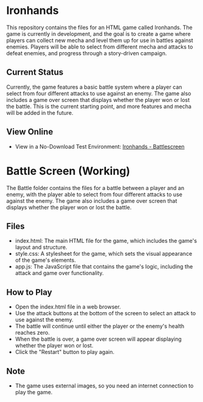 # Ironhands 

This repository contains the files for an HTML game called Ironhands. The game is currently in development, and the goal is to create a game where players can collect new mecha and level them up for use in battles against enemies. Players will be able to select from different mecha and attacks to defeat enemies, and progress through a story-driven campaign.

## Current Status
Currently, the game features a basic battle system where a player can select from four different attacks to use against an enemy. The game also includes a game over screen that displays whether the player won or lost the battle. This is the current starting point, and more features and mecha will be added in the future.

## View Online
* View in a No-Download Test Environment: [Ironhands - Battlescreen](https://hellfundigital.github.io/Ironhands/)

# Battle Screen (Working)

The Battle folder contains the files for a battle between a player and an enemy, with the player able to select from four different attacks to use against the enemy. The game also includes a game over screen that displays whether the player won or lost the battle.

## Files
* index.html: The main HTML file for the game, which includes the game's layout and structure.
* style.css: A stylesheet for the game, which sets the visual appearance of the game's elements.
* app.js: The JavaScript file that contains the game's logic, including the attack and game over functionality.
## How to Play
* Open the index.html file in a web browser.
* Use the attack buttons at the bottom of the screen to select an attack to use against the enemy.
* The battle will continue until either the player or the enemy's health reaches zero.
* When the battle is over, a game over screen will appear displaying whether the player won or lost.
* Click the "Restart" button to play again.
## Note
* The game uses external images, so you need an internet connection to play the game.
